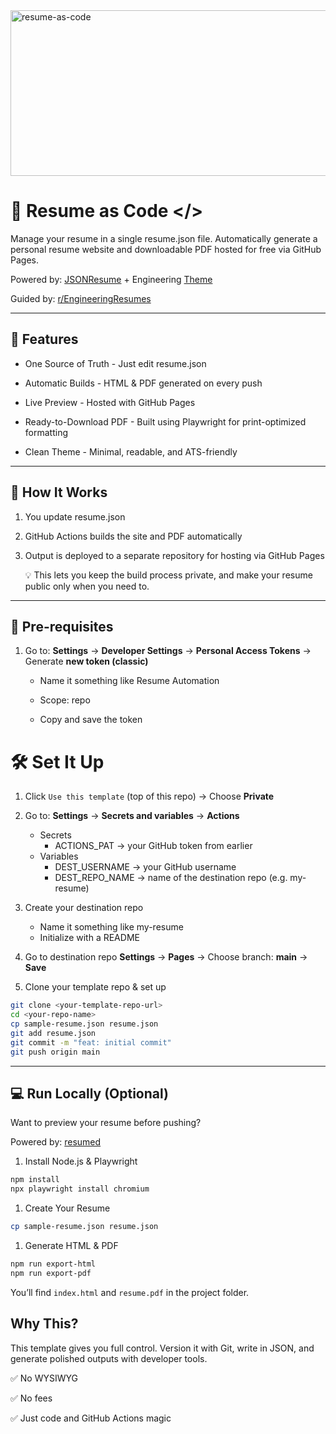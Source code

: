 <img width="867" height="265" alt="resume-as-code" src="https://github.com/user-attachments/assets/ab42ab59-e8f3-49d9-a193-40007a9a99e0" />

# 📄 Resume as Code </>

Manage your resume in a single resume.json file. Automatically generate a personal resume website and downloadable PDF hosted for free via GitHub Pages.

Powered by: [JSONResume](https://jsonresume.org/) + Engineering [Theme](https://github.com/skoenig/jsonresume-theme-engineering)

Guided by: [ r/EngineeringResumes](https://www.reddit.com/r/EngineeringResumes/wiki/index/)

---

## 🚀 Features

- One Source of Truth - Just edit resume.json

- Automatic Builds - HTML & PDF generated on every push

- Live Preview - Hosted with GitHub Pages

- Ready-to-Download PDF - Built using Playwright for print-optimized formatting

- Clean Theme - Minimal, readable, and ATS-friendly

---

## 🔧 How It Works

1. You update resume.json

2. GitHub Actions builds the site and PDF automatically

3. Output is deployed to a separate repository for hosting via GitHub Pages

    💡 This lets you keep the build process private, and make your resume public only when you need to.

---

## 🔑 Pre-requisites

1. Go to: **Settings** → **Developer Settings** → **Personal Access Tokens** → Generate **new token (classic)**

   - Name it something like Resume Automation

   - Scope: repo

   - Copy and save the token

# 🛠️ Set It Up

1. Click `Use this template` (top of this repo) → Choose **Private**

2. Go to: **Settings** → **Secrets and variables** → **Actions**
   - Secrets
      - ACTIONS_PAT → your GitHub token from earlier
   - Variables
      - DEST_USERNAME → your GitHub username
      - DEST_REPO_NAME → name of the destination repo (e.g. my-resume)

3. Create your destination repo
   -  Name it something like my-resume
   -  Initialize with a README

4. Go to destination repo **Settings** → **Pages** → Choose branch: **main** → **Save**

5. Clone your template repo & set up

```bash
git clone <your-template-repo-url>
cd <your-repo-name>
cp sample-resume.json resume.json
git add resume.json
git commit -m "feat: initial commit"
git push origin main
```

---

## 💻 Run Locally (Optional)

Want to preview your resume before pushing?

Powered by: [resumed](https://github.com/rbardini/resumed)

1. Install Node.js & Playwright

```bash
npm install
npx playwright install chromium
```

1. Create Your Resume

```bash
cp sample-resume.json resume.json
```

1. Generate HTML & PDF

```bash
npm run export-html
npm run export-pdf
```

You’ll find `index.html` and `resume.pdf` in the project folder.

## Why This?

This template gives you full control. Version it with Git, write in JSON, and generate polished outputs with developer tools.

✅ No WYSIWYG

✅ No fees

✅ Just code and GitHub Actions magic
